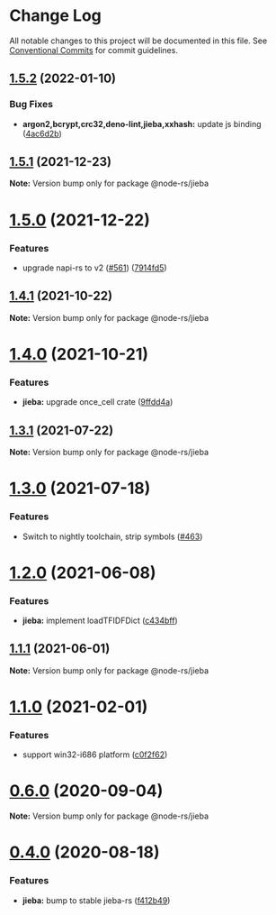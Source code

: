# Change Log

All notable changes to this project will be documented in this file.
See [Conventional Commits](https://conventionalcommits.org) for commit guidelines.

## [1.5.2](https://github.com/napi-rs/node-rs/compare/@node-rs/jieba@1.5.1...@node-rs/jieba@1.5.2) (2022-01-10)

### Bug Fixes

- **argon2,bcrypt,crc32,deno-lint,jieba,xxhash:** update js binding ([4ac6d2b](https://github.com/napi-rs/node-rs/commit/4ac6d2b9e9072a63216d05b47c92d3725b5b36f4))

## [1.5.1](https://github.com/napi-rs/node-rs/compare/@node-rs/jieba@1.5.0...@node-rs/jieba@1.5.1) (2021-12-23)

**Note:** Version bump only for package @node-rs/jieba

# [1.5.0](https://github.com/napi-rs/node-rs/compare/@node-rs/jieba@1.4.1...@node-rs/jieba@1.5.0) (2021-12-22)

### Features

- upgrade napi-rs to v2 ([#561](https://github.com/napi-rs/node-rs/issues/561)) ([7914fd5](https://github.com/napi-rs/node-rs/commit/7914fd526b03b0bb22d06cfd18024ae41206040f))

## [1.4.1](https://github.com/napi-rs/node-rs/compare/@node-rs/jieba@1.4.0...@node-rs/jieba@1.4.1) (2021-10-22)

**Note:** Version bump only for package @node-rs/jieba

# [1.4.0](https://github.com/napi-rs/node-rs/compare/@node-rs/jieba@1.3.1...@node-rs/jieba@1.4.0) (2021-10-21)

### Features

- **jieba:** upgrade once_cell crate ([9ffdd4a](https://github.com/napi-rs/node-rs/commit/9ffdd4ac000be54dac070e05352237dec8beefb9))

## [1.3.1](https://github.com/napi-rs/node-rs/compare/@node-rs/jieba@1.3.0...@node-rs/jieba@1.3.1) (2021-07-22)

**Note:** Version bump only for package @node-rs/jieba

# [1.3.0](https://github.com/napi-rs/node-rs/compare/@node-rs/jieba@1.2.0...@node-rs/jieba@1.3.0) (2021-07-18)

### Features

- Switch to nightly toolchain, strip symbols ([#463](https://github.com/napi-rs/node-rs/pull/463))

# [1.2.0](https://github.com/napi-rs/node-rs/compare/@node-rs/jieba@1.1.1...@node-rs/jieba@1.2.0) (2021-06-08)

### Features

- **jieba:** implement loadTFIDFDict ([c434bff](https://github.com/napi-rs/node-rs/commit/c434bfffc904d3707b8fbc93befe67a6fc828cd7))

## [1.1.1](https://github.com/napi-rs/node-rs/compare/@node-rs/jieba@1.1.0...@node-rs/jieba@1.1.1) (2021-06-01)

**Note:** Version bump only for package @node-rs/jieba

# [1.1.0](https://github.com/napi-rs/node-rs/compare/@node-rs/jieba@1.0.0...@node-rs/jieba@1.1.0) (2021-02-01)

### Features

- support win32-i686 platform ([c0f2f62](https://github.com/napi-rs/node-rs/commit/c0f2f62adc1fae15263086781e34d78d8eeeaecc))

# [0.6.0](https://github.com/napi-rs/node-rs/compare/@node-rs/jieba@0.5.1...@node-rs/jieba@0.6.0) (2020-09-04)

**Note:** Version bump only for package @node-rs/jieba

# [0.4.0](https://github.com/napi-rs/node-rs/compare/@node-rs/jieba@0.4.0-alpha.1...@node-rs/jieba@0.4.0) (2020-08-18)

### Features

- **jieba:** bump to stable jieba-rs ([f412b49](https://github.com/napi-rs/node-rs/commit/f412b49776091aa5713e2881fc88eafc5d647c82))

